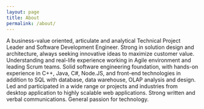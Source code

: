```yaml
---
layout: page
title: About
permalink: /about/
---
```

A business-value oriented, articulate and analytical Technical Project Leader
and Software
Development Engineer. Strong in solution design and architecture, always seeking
innovative ideas to maximize customer value. Understanding and real-life
experience
working in Agile environment and leading Scrum teams. Solid software engineering
foundation, with hands-on experience in C++, Java, C#, Node.JS, and front-end
technologies in addition to SQL with database, data warehouse, OLAP analysis and
design.
Led and participated in a wide range or projects and industries from desktop
application to
highly scalable web applications. Strong written and verbal communications.
General
passion for technology.


